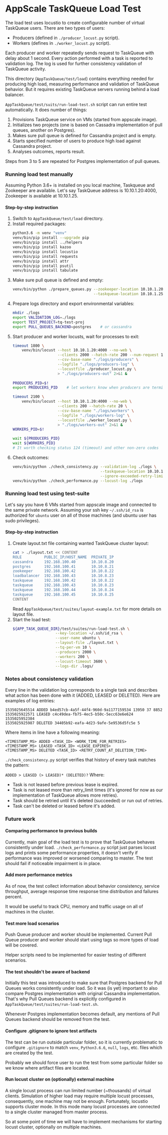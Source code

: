 # AppScale TaskQueue Load Test

The load test uses locustio to create configurable number of virtual 
TaskQueue users. There are two types of users:

 - Producers (defined in `./producer_locust.py` script).
 - Workers (defines in `./worker_locust.py` script).

Each producer and worker repeatedly sends request to TaskQueue
with delay about 1 second. Every action performed with a task is reported
to validation log. The log is used for further consistency validation
of TaskQueue activity.

This directory (`AppTaskQueue/test/load`) contains everything needed
for producing high load, measuring performance and validation of
TaskQueue behavior. But it requires existing TaskQueue servers
running behind a load balancer.

`AppTaskQueue/test/suits/run-load-test.sh` script can run entire
test automatically. It does number of things:
 1. Provisions TaskQueue service on VMs (started from appscale image).
 2. Initializes two projects (one is based on Cassadra implementation
    of pull queues, another on Postgres).
 3. Makes sure pull queue is defined for Cassandra project and is empty.
 4. Starts specified number of users to produce high load against Cassandra
    project.
 5. Analyses outcomes, reports result.

Steps from 3 to 5 are repeated for Postgres implementation of pull queues.


### Running load test manually

Assuming Python 3.6+ is installed on you local machine, 
Taskqueue and Zookeeper are available. Let's say TaskQueue address 
is 10.10.1.20:4000, Zookeeper is available at 10.10.1.25.

#### Step-by-step instruction
 1. Switch to `AppTaskQueue/test/load` directory.
 2. Install required packages:
    ```bash
    python3.6 -m venv "venv"
    venv/bin/pip install --upgrade pip
    venv/bin/pip install ../helpers
    venv/bin/pip install kazoo
    venv/bin/pip install locustio
    venv/bin/pip install requests
    venv/bin/pip install attr
    venv/bin/pip install psutil
    venv/bin/pip install tabulate
    ```
 3. Make sure pull queue is defined and empty:
    ```bash
    venv/bin/python ./prepare_queues.py --zookeeper-location 10.10.1.20:4000 \
                                        --taskqueue-location 10.10.1.25
    ```
 4. Prepare logs directory and export environmental variables:
    ```bash
    mkdir ./logs
    export VALIDATION_LOG=./logs
    export TEST_PROJECT=tq-test-proj
    export PULL_QUEUES_BACKEND=postgres    # or cassandra
    ```
 5. Start producer and worker locusts, wait for processes to exit:
    ```bash
    timeout 1800 \
        venv/bin/locust --host 10.10.1.20:4000 --no-web \
                        --clients 2000 --hatch-rate 200 --num-request 10000 \
                        --csv-base-name "./logs/producers" \
                        --logfile "./logs/producers-log" \
                        --locustfile ./producer_locust.py \
                        > "./logs/producers-out" 2>&1 &
     
    PRODUCERS_PID=$!
    export PRODUCERS_PID    # let workers know when producers are terminated
    
    timeout 2100 \
        venv/bin/locust --host 10.10.1.20:4000 --no-web \
                        --clients 200 --hatch-rate 20 \
                        --csv-base-name "./logs/workers" \
                        --logfile "./logs/workers-log" \
                        --locustfile ./worker_locust.py \
                        > "./logs/workers-out" 2>&1 &
    WORKERS_PID=$!
    
    wait ${PRODUCERS_PID}
    wait ${WORKERS_PID}
    # It worth checking status 124 (timeout) and other non-zero codes
    ```
 6. Check outcomes:
    ```bash
    venv/bin/python ./check_consistency.py --validation-log ./logs \
                                           --taskqueue-location 10.10.1.20:4000 \
                                           --ignore-exceeded-retry-limit
    venv/bin/python ./check_performance.py --locust-log ./logs
    ```


### Running load test using test-suite

Let's say you have 6 VMs started from appscale image and connected 
to the same private network. Assuming your ssh key `~/.ssh/id_rsa` is
authorized for `ubuntu` user on all of those machines (and ubuntu user has sudo
privileges).

#### Step-by-step instruction
 1. Create layout.txt file containing wanted TaskQueue cluster layout:
    ```bash
    cat > ./layout.txt << CONTENT
    ROLE          PUBLIC_IP/HOST_NAME  PRIVATE_IP
    cassandra     192.168.100.40       10.10.8.20
    postgres      192.168.100.41       10.10.8.21
    zookeeper     192.168.100.42       10.10.8.22
    loadbalancer  192.168.100.43       10.10.8.23
    taskqueue     192.168.100.42       10.10.8.22
    taskqueue     192.168.100.43       10.10.8.23
    taskqueue     192.168.100.44       10.10.8.24
    taskqueue     192.168.100.45       10.10.8.25
    CONTENT
    ```
    Read `AppTaskQueue/test/suites/layout-example.txt` for more details on layout file.
 2. Start the load test:
    ```bash
    ${APP_TASK_QUEUE_DIR}/test/suites/run-load-test.sh \
                       --key-location ~/.ssh/id_rsa \
                       --user-name ubuntu \
                       --layout-file ./layout.txt \
                       --tq-per-vm 10 \
                       --producers 2000 \
                       --workers 200 \
                       --locust-timeout 3600 \
                       --logs-dir .logs/
    ```


### Notes about consistency validation

Every line in the validation log corresponds to a single task and describes
what action has been done with it (ADDED, LEASED or DELETED).
Here are examples of log entries:

```
1535025645514 ADDED b4ed57cb-4a5f-44f4-960d-9a1177159534 13950 37 8852
1535025922571 LEASED c4c49dea-fb75-4ec5-b50c-5ecc63e6e624 1535025952384
1535025925987 DELETED 34405b92-eafa-4d23-9afe-5e9536d5fc5e 5
```

Where items in line have a following meaning:
```
<TIMESTAMP_MS> ADDED <TASK_ID> <WORK_TIME_FOR_RETRIES>
<TIMESTAMP_MS> LEASED <TASK_ID> <LEASE_EXPIRES>
<TIMESTAMP_MS> DELETED <TASK_ID> <RETRY_COUNT_AT_DELETION_TIME>
```

`./check_consistency.py` script verifies that history of every task
matches the pattern:

`ADDED > LEASED (> LEASED)* (DELETED)?` Where:
 - Task is not leased before previous lease is expired.
 - Task is not leased more than retry_limit times
   (it's ignored for now as our implementation of TaskQueue allows more retries).
 - Task should be retried until it's deleted (succeeded) or run out of retries.
 - Task can't be deleted or leased before it's added.


### Future work

#### Comparing performance to previous builds

Currently, main goal of the load test is to prove that TaskQueue behaves
consistently under load. `./check_performance.py` script just parses locust
logs and prints some performance properties, it doesn't verify
if performance was improved or worsened comparing to master.
The test should fail if noticeable impairment is in place.

#### Add more performance metrics

As of now, the test collect information about behavior consistency,
service throughput, average response time response time distribution
and failures percent.

It would be useful to track CPU, memory and traffic usage on all of
machines in the cluster.

#### Test more load scenarios

Push Queue producer and worker should be implemented. Current Pull Queue
producer and worker should start using tags so more types of load will be
covered.

Helper scripts need to be implemented for easier testing of different
scenarios.

#### The test shouldn't be aware of backend

Initially this test was introduced to make sure that Postgres backend for
Pull Queues works consistently under load. So it was (is yet) important
to also compare Postgres implementation with original Cassandra implementation.
That's why Pull Queues backend is explicitly configured in
`AppTaskQueue/test/suites/run-load-test.sh`.

Whenever Postgres implementation becomes default, any mentions of Pull Queues
backend should be removed from the test.

#### Configure .gitignore to ignore test artifacts

The test can be run outside particular folder, so it is currently problematic
to configure `.gitignore` to match `venv`, `Python3.6.6`, `null`, `logs`, etc.
files which are created by the test.

Probably we should force user to run the test from some particular folder
so we know where artifact files are located. 

#### Run locust cluster on (optionally) external machine

A single locust process can run limited number (~thousands) of virtual clients.
Simulation of higher load may require multiple locust processes, consequently,
one machine may not be enough.
Fortunately, locustio supports cluster mode. In this mode many locust processes
are connected to a single cluster managed from master process.

So at some point of time we will have to implement mechanisms for starting
locust cluster, optionally on multiple machines.
